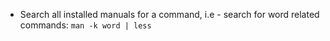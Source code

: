 * Search all installed manuals for a command, i.e - search for word related commands: `man -k word | less` 
